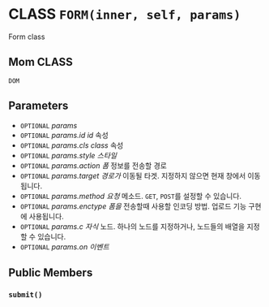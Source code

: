 # CLASS `FORM(inner, self, params)`
Form class

## Mom CLASS
`DOM`

## Parameters
* `OPTIONAL` *params*
* `OPTIONAL` *params.id		id* 속성
* `OPTIONAL` *params.cls		class* 속성
* `OPTIONAL` *params.style	스타일*
* `OPTIONAL` *params.action	폼* 정보를 전송할 경로
* `OPTIONAL` *params.target	경로가* 이동될 타겟. 지정하지 않으면 현재 창에서 이동됩니다.
* `OPTIONAL` *params.method	요청* 메소드. `GET`, `POST`를 설정할 수 있습니다.
* `OPTIONAL` *params.enctype	폼을* 전송할때 사용할 인코딩 방법. 업로드 기능 구현에 사용됩니다.
* `OPTIONAL` *params.c		자식* 노드. 하나의 노드를 지정하거나, 노드들의 배열을 지정할 수 있습니다.
* `OPTIONAL` *params.on		이벤트*

## Public Members

### `submit()`
